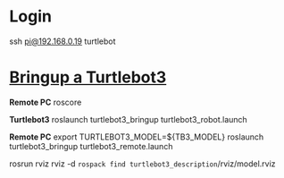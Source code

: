 # Login
ssh pi@192.168.0.19
turtlebot

# [Bringup a Turtlebot3](http://emanual.robotis.com/docs/en/platform/turtlebot3/bringup/#ros-1-bringup)

**Remote PC**
roscore

**Turtlebot3**
roslaunch turtlebot3_bringup turtlebot3_robot.launch

**Remote PC**
export TURTLEBOT3_MODEL=${TB3_MODEL}
roslaunch turtlebot3_bringup turtlebot3_remote.launch

rosrun rviz rviz -d `rospack find turtlebot3_description`/rviz/model.rviz
